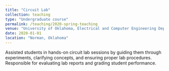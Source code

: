 ```yaml
---
title: "Circuit Lab"
collection: teaching
type: "Undergraduate course"
permalink: /teaching/2020-spring-teaching
venue: "University of Oklahoma, Electrical and Computer Engineering Department"
date: 2020-01-01
location: "Norman, Oklahoma"
---
```


Assisted students in hands-on circuit lab sessions by guiding them through experiments, clarifying concepts, and ensuring proper lab procedures. Responsible for evaluating lab reports and grading student performance.